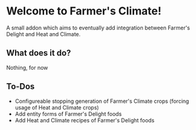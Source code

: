 # Welcome to Farmer's Climate!
A small addon which aims to eventually add integration between Farmer's Delight and Heat and Climate. 

## What does it do?
Nothing, for now

## To-Dos
- Configureable stopping generation of Farmer's Climate crops (forcing usage of Heat and Climate crops)
- Add entity forms of Farmer's Delight foods
- Add Heat and Climate recipes of Farmer's Delight foods
